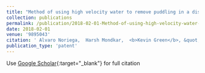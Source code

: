 ```yaml
---
title: "Method of using high velocity water to remove puddling in a dishwasher"
collection: publications
permalink: /publication/2018-02-01-Method-of-using-high-velocity-water-to-remove-puddling-in-a-dishwasher
date: 2018-02-01
venue: '9895043'
citation: ' Alvaro Noriega,  Harsh Mondkar,  <b>Kevin Green</b>, &quot;Method of using high velocity water to remove puddling in a dishwasher.&quot; 9895043, 2018.'
publication_type: 'patent'
---
```

Use [Google Scholar](https://scholar.google.com/scholar?q=Method+of+using+high+velocity+water+to+remove+puddling+in+a+dishwasher){:target="_blank"} for full citation